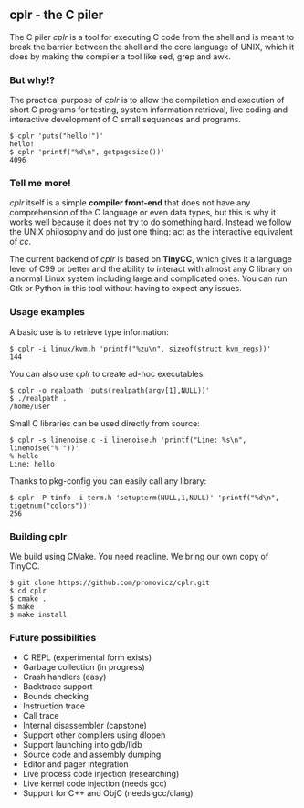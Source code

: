 ## cplr - the C piler

The C piler *cplr* is a tool for executing C code from the shell and is meant to break the barrier between the shell and the core language of UNIX, which it does by making the compiler a tool like sed, grep and awk.

### But why!?

The practical purpose of *cplr* is to allow the compilation and execution of short C programs for testing, system information retrieval, live coding and interactive development of C small sequences and programs.

```
$ cplr 'puts("hello!")'
hello!
$ cplr 'printf("%d\n", getpagesize())'
4096
```

### Tell me more!

*cplr* itself is a simple **compiler front-end** that does not have any comprehension of the C language or even data types, but this is why it works well because it does not try to do something hard. Instead we follow the UNIX philosophy and do just one thing: act as the interactive equivalent of *cc*.

The current backend of *cplr* is based on **TinyCC**, which gives it a language level of C99 or better and the ability to interact with almost any C library on a normal Linux system including large and complicated ones. You can run Gtk or Python in this tool without having to expect any issues.

### Usage examples

A basic use is to retrieve type information:
```
$ cplr -i linux/kvm.h 'printf("%zu\n", sizeof(struct kvm_regs))'
144
```

You can also use *cplr* to create ad-hoc executables:
```
$ cplr -o realpath 'puts(realpath(argv[1],NULL))'
$ ./realpath .
/home/user
```

Small C libraries can be used directly from source:
```
$ cplr -s linenoise.c -i linenoise.h 'printf("Line: %s\n", linenoise("% "))'
% hello
Line: hello
```

Thanks to pkg-config you can easily call any library:
```
$ cplr -P tinfo -i term.h 'setupterm(NULL,1,NULL)' 'printf("%d\n", tigetnum("colors"))'
256
```

### Building cplr

We build using CMake. You need readline. We bring our own copy of TinyCC.

```
$ git clone https://github.com/promovicz/cplr.git
$ cd cplr
$ cmake .
$ make
$ make install
```

### Future possibilities

 * C REPL (experimental form exists)
 * Garbage collection (in progress)
 * Crash handlers (easy)
 * Backtrace support
 * Bounds checking
 * Instruction trace
 * Call trace
 * Internal disassembler (capstone)
 * Support other compilers using dlopen
 * Support launching into gdb/lldb
 * Source code and assembly dumping
 * Editor and pager integration
 * Live process code injection (researching)
 * Live kernel code injection (needs gcc)
 * Support for C++ and ObjC (needs gcc/clang)
